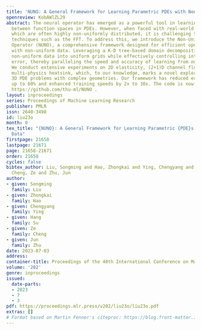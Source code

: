 ```yaml
---
title: 'NUNO: A General Framework for Learning Parametric PDEs with Non-Uniform Data'
openreview: KobAWlZL29
abstract: The neural operator has emerged as a powerful tool in learning mappings
  between function spaces in PDEs. However, when faced with real-world physical data,
  which are often highly non-uniformly distributed, it is challenging to use mesh-based
  techniques such as the FFT. To address this, we introduce the Non-Uniform Neural
  Operator (NUNO), a comprehensive framework designed for efficient operator learning
  with non-uniform data. Leveraging a K-D tree-based domain decomposition, we transform
  non-uniform data into uniform grids while effectively controlling interpolation
  error, thereby paralleling the speed and accuracy of learning from non-uniform data.
  We conduct extensive experiments on 2D elasticity, (2+1)D channel flow, and a 3D
  multi-physics heatsink, which, to our knowledge, marks a novel exploration into
  3D PDE problems with complex geometries. Our framework has reduced error rates by
  up to 60% and enhanced training speeds by 2x to 30x. The code is now available at
  https://github.com/thu-ml/NUNO .
layout: inproceedings
series: Proceedings of Machine Learning Research
publisher: PMLR
issn: 2640-3498
id: liu23o
month: 0
tex_title: "{NUNO}: A General Framework for Learning Parametric {PDE}s with Non-Uniform
  Data"
firstpage: 21658
lastpage: 21671
page: 21658-21671
order: 21658
cycles: false
bibtex_author: Liu, Songming and Hao, Zhongkai and Ying, Chengyang and Su, Hang and
  Cheng, Ze and Zhu, Jun
author:
- given: Songming
  family: Liu
- given: Zhongkai
  family: Hao
- given: Chengyang
  family: Ying
- given: Hang
  family: Su
- given: Ze
  family: Cheng
- given: Jun
  family: Zhu
date: 2023-07-03
address: 
container-title: Proceedings of the 40th International Conference on Machine Learning
volume: '202'
genre: inproceedings
issued:
  date-parts:
  - 2023
  - 7
  - 3
pdf: https://proceedings.mlr.press/v202/liu23o/liu23o.pdf
extras: []
# Format based on Martin Fenner's citeproc: https://blog.front-matter.io/posts/citeproc-yaml-for-bibliographies/
---
```

